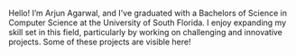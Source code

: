 Hello! I’m Arjun Agarwal, and I've graduated with a Bachelors of Science in Computer Science at the University of South Florida. I enjoy expanding my skill set in this field, particularly by working on challenging and innovative projects. Some of these projects are visible here!

<!---
aagarwal32/aagarwal32 is a ✨ special ✨ repository because its `README.md` (this file) appears on your GitHub profile.
You can click the Preview link to take a look at your changes.
--->
